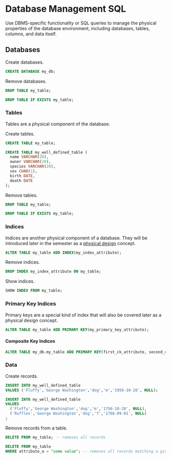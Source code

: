 # Database Management SQL

Use DBMS-specific functionality or SQL queries to manage the physical properties of the database environment, including databases, tables, columns, and data itself.

## Databases

Create databases.

```` sql
CREATE DATABASE my_db;
````

Remove databases.

```` sql
DROP TABLE my_table;
````

```` sql
DROP TABLE IF EXISTS my_table;
````

### Tables

Tables are a physical component of the database.

Create tables.

```` sql
CREATE TABLE my_table;
````

```` sql
CREATE TABLE my_well_defined_table (
  name VARCHAR(20),
  owner VARCHAR(20),
  species VARCHAR(20),
  sex CHAR(1),
  birth DATE,
  death DATE
);
````

Remove tables.

```` sql
DROP TABLE my_table;
````

```` sql
DROP TABLE IF EXISTS my_table;
````

### Indices

Indices are another physical component of a database.
 They will be introduced later in the semester
   as a [physical design](/notes/database-design/physical-design.md) concept.

```` sql
ALTER TABLE my_table ADD INDEX(my_index_attribute);
````

Remove indices.

```` sql
DROP INDEX my_index_attribute ON my_table;
````

Show indices.

```` sql
SHOW INDEX FROM my_table;
````

### Primary Key Indices

Primary keys are a special kind of index that will also be covered later as a physical design concept.

```` sql
ALTER TABLE my_table ADD PRIMARY KEY(my_primary_key_attribute);
````

#### Composite Key Indices

```` sql
ALTER TABLE my_db.my_table ADD PRIMARY KEY(first_ck_attribute, second_ck_attribute);
````

### Data

Create records.

```` sql
INSERT INTO my_well_defined_table
VALUES ('Fluffy','George Washington','dog','m','1956-10-28', NULL);
````

```` sql
INSERT INTO my_well_defined_table
VALUES
  ('Fluffy','George Washington','dog','m','1756-10-28', NULL),
  ('Ruffles','George Washington','dog','f','1766-09-01', NULL)
;
````

Remove records from a table.

```` sql
DELETE FROM my_table; -- removes all records
````

```` sql
DELETE FROM my_table
WHERE attribute_a = "some value"; -- removes all records matching a given condition (see data analysis lecture notes for more info on the where clause...)
````
